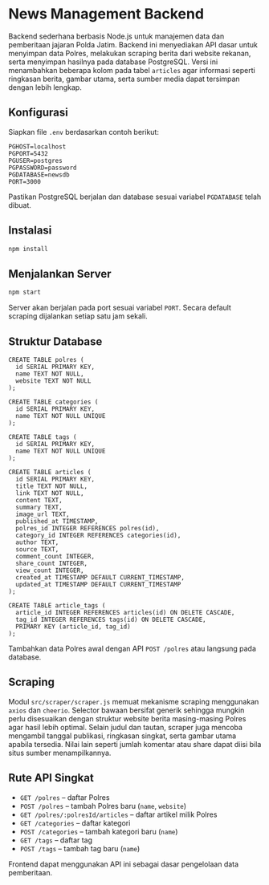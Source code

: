 # News Management Backend

Backend sederhana berbasis Node.js untuk manajemen data dan pemberitaan jajaran Polda Jatim. Backend ini menyediakan API dasar untuk menyimpan data Polres, melakukan scraping berita dari website rekanan, serta menyimpan hasilnya pada database PostgreSQL. Versi ini menambahkan beberapa kolom pada tabel `articles` agar informasi seperti ringkasan berita, gambar utama, serta sumber media dapat tersimpan dengan lebih lengkap.

## Konfigurasi

Siapkan file `.env` berdasarkan contoh berikut:

```
PGHOST=localhost
PGPORT=5432
PGUSER=postgres
PGPASSWORD=password
PGDATABASE=newsdb
PORT=3000
```

Pastikan PostgreSQL berjalan dan database sesuai variabel `PGDATABASE` telah dibuat.

## Instalasi

```bash
npm install
```

## Menjalankan Server

```bash
npm start
```

Server akan berjalan pada port sesuai variabel `PORT`. Secara default scraping dijalankan setiap satu jam sekali.

## Struktur Database

```
CREATE TABLE polres (
  id SERIAL PRIMARY KEY,
  name TEXT NOT NULL,
  website TEXT NOT NULL
);

CREATE TABLE categories (
  id SERIAL PRIMARY KEY,
  name TEXT NOT NULL UNIQUE
);

CREATE TABLE tags (
  id SERIAL PRIMARY KEY,
  name TEXT NOT NULL UNIQUE
);

CREATE TABLE articles (
  id SERIAL PRIMARY KEY,
  title TEXT NOT NULL,
  link TEXT NOT NULL,
  content TEXT,
  summary TEXT,
  image_url TEXT,
  published_at TIMESTAMP,
  polres_id INTEGER REFERENCES polres(id),
  category_id INTEGER REFERENCES categories(id),
  author TEXT,
  source TEXT,
  comment_count INTEGER,
  share_count INTEGER,
  view_count INTEGER,
  created_at TIMESTAMP DEFAULT CURRENT_TIMESTAMP,
  updated_at TIMESTAMP DEFAULT CURRENT_TIMESTAMP
);

CREATE TABLE article_tags (
  article_id INTEGER REFERENCES articles(id) ON DELETE CASCADE,
  tag_id INTEGER REFERENCES tags(id) ON DELETE CASCADE,
  PRIMARY KEY (article_id, tag_id)
);
```

Tambahkan data Polres awal dengan API `POST /polres` atau langsung pada database.

## Scraping

Modul `src/scraper/scraper.js` memuat mekanisme scraping menggunakan `axios` dan `cheerio`. Selector bawaan bersifat generik sehingga mungkin perlu disesuaikan dengan struktur website berita masing-masing Polres agar hasil lebih optimal.
Selain judul dan tautan, scraper juga mencoba mengambil tanggal publikasi, ringkasan singkat, serta gambar utama apabila tersedia. Nilai lain seperti jumlah komentar atau share dapat diisi bila situs sumber menampilkannya.

## Rute API Singkat

- `GET /polres` – daftar Polres
- `POST /polres` – tambah Polres baru (`name`, `website`)
- `GET /polres/:polresId/articles` – daftar artikel milik Polres
- `GET /categories` – daftar kategori
- `POST /categories` – tambah kategori baru (`name`)
- `GET /tags` – daftar tag
- `POST /tags` – tambah tag baru (`name`)

Frontend dapat menggunakan API ini sebagai dasar pengelolaan data pemberitaan.
